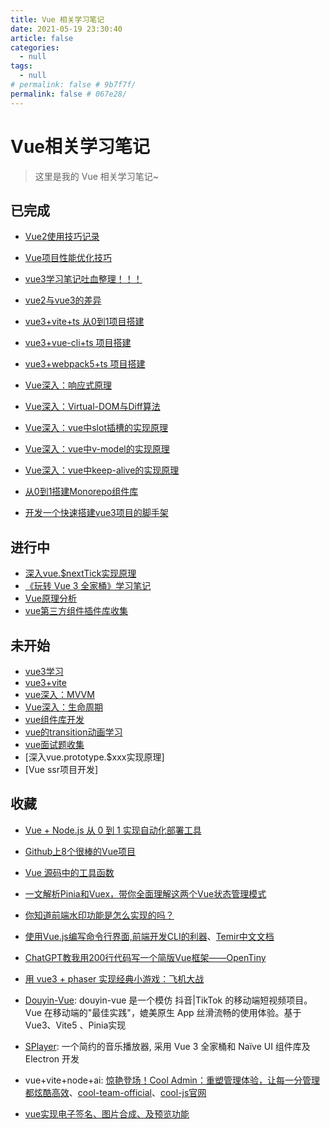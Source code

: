 ```yaml
---
title: Vue 相关学习笔记
date: 2021-05-19 23:30:40
article: false
categories: 
  - null
tags: 
  - null
# permalink: false # 9b7f7f/
permalink: false # 067e28/
---
```

# Vue相关学习笔记

> 这里是我的 Vue 相关学习笔记~


## 已完成

- [Vue2使用技巧记录](./log.html)
- [Vue项目性能优化技巧](./performance.html)
- [vue3学习笔记吐血整理！！！](./vue-diff.html)
- [vue2与vue3的差异](./vue-update.html)

- [vue3+vite+ts 从0到1项目搭建](./vue3-vite-admin.html)
- [vue3+vue-cli+ts 项目搭建](./vue3-cli-admin.html)
- [vue3+webpack5+ts 项目搭建](./vue3-webpack5-admin.html)

- [Vue深入：响应式原理](./proxy.html)
- [Vue深入：Virtual-DOM与Diff算法](./diff.html)
- [Vue深入：vue中slot插槽的实现原理](./slot.html)
- [Vue深入：vue中v-model的实现原理](./v-model.html)
- [Vue深入：vue中keep-alive的实现原理](./keep-alive.html)

- [从0到1搭建Monorepo组件库](./vue-design.html)
- [开发一个快速搭建vue3项目的脚手架](./vue3-cli-repo.html)



## 进行中



- [深入vue.$nextTick实现原理](./next-tick.html)
- [《玩转 Vue 3 全家桶》学习笔记](./jike/)
- [Vue原理分析](./code.html)
- [vue第三方组件插件库收集](./plugins.html)






## 未开始

- [vue3学习](./vue-next.html)
- [vue3+vite](./vite.html)
- [vue深入：MVVM](./mvvm.html)
- [Vue深入：生命周期](./life-cycle.html)
- [vue组件库开发](./comps.html)
- [vue的transition动画学习](./transition.html)
- [vue面试题收集](./interview.html)
- [深入vue.prototype.$xxx实现原理]
- [Vue ssr项目开发]





## 收藏

- [Vue + Node.js 从 0 到 1 实现自动化部署工具](https://juejin.cn/post/7070921715492061214)
- [Github上8个很棒的Vue项目](https://mp.weixin.qq.com/s/m7UU1HaZDrUn3Ywbk4S1qw)
- [Vue 源码中的工具函数](https://segmentfault.com/a/1190000042073070)
- [一文解析Pinia和Vuex，带你全面理解这两个Vue状态管理模式](https://juejin.cn/post/7121209657678364685)
- [你知道前端水印功能是怎么实现的吗？](https://juejin.cn/post/7132620574198595597)
- [使用Vue.js编写命令行界面,前端开发CLI的利器](https://juejin.cn/post/7129665321127903246)、[Temir中文文档](https://github.com/webfansplz/temir/blob/main/README.zh-CN.md)

- [ChatGPT教我用200行代码写一个简版Vue框架——OpenTiny](https://mp.weixin.qq.com/s/M5p7TxRsnonvkYCZVYDrCA)

- [用 vue3 + phaser 实现经典小游戏：飞机大战](https://mp.weixin.qq.com/s/EK9ciRjLQpLOUXzhJ7Q6gQ)

- [Douyin-Vue](https://github.com/zyronon/douyin): douyin-vue 是一个模仿 抖音|TikTok 的移动端短视频项目。Vue 在移动端的"最佳实践"，媲美原生 App 丝滑流畅的使用体验。基于 Vue3、Vite5 、Pinia实现

- [SPlayer](https://github.com/imsyy/SPlayer): 一个简约的音乐播放器, 采用 Vue 3 全家桶和 Naïve UI 组件库及 Electron 开发

- vue+vite+node+ai: [惊艳登场！Cool Admin：重塑管理体验，让每一分管理都炫酷高效](https://mp.weixin.qq.com/s/fFbJg8XhvJ_v27bFiK2Kow)、[cool-team-official](https://github.com/cool-team-official)、[cool-js官网](https://cool-js.com/)

- [vue实现电子签名、图片合成、及预览功能](https://juejin.cn/post/7394790874196262953)
